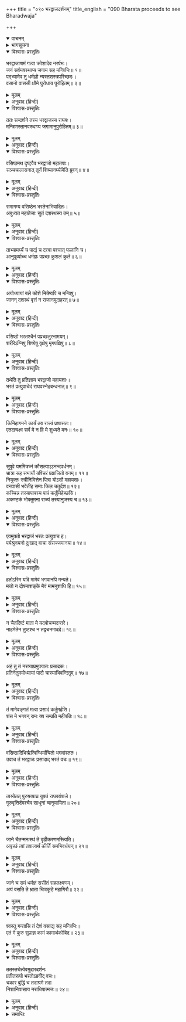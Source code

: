 +++
title = "०९० भरद्वाजदर्शनम्"
title_english = "090 Bharata proceeds to see Bharadwaja"

+++
<details open><summary>वाचनम्</summary>
<div caption="श्रीराम-हरिसीताराममूर्ति-घनपाठिभ्यां वचनम्" class="audioEmbed" src="https://archive.org/download/Ramayana-recitation-Sriram-harisItArAmamUrti-Ghanapaati-v2/Kanda_2/Kanda_2_AYK-090-Bharadwaja_Darshanam.mp3"></div>
</details>

<details><summary>भागसूचना</summary>

90. भरत और भरद्वाज मुनिकी भेंट एवं बातचीत तथा मुनिका अपने आश्रमपर ही ठहरनेका आदेश देना
</details>

<details open><summary>विश्वास-प्रस्तुतिः</summary>

भरद्वाजाश्रमं गत्वा क्रोशादेव नरर्षभः।  
जनं सर्वमवस्थाप्य जगाम सह मन्त्रिभिः॥ १॥  
पद‍्भ्यामेव तु धर्मज्ञो न्यस्तशस्त्रपरिच्छदः।  
वसानो वाससी क्षौमे पुरोधाय पुरोहितम्॥ २॥
</details>

<details><summary>मूलम्</summary>

भरद्वाजाश्रमं गत्वा क्रोशादेव नरर्षभः।  
जनं सर्वमवस्थाप्य जगाम सह मन्त्रिभिः॥ १॥  
पद‍्भ्यामेव तु धर्मज्ञो न्यस्तशस्त्रपरिच्छदः।  
वसानो वाससी क्षौमे पुरोधाय पुरोहितम्॥ २॥
</details>

<details><summary>अनुवाद (हिन्दी)</summary>

धर्मके ज्ञाता नरश्रेष्ठ भरतने भरद्वाज-आश्रमके पास पहुँचकर अपने साथके सब लोगोंको आश्रमसे एक कोस इधर ही ठहरा दिया था और अपने भी अस्त्र-शस्त्र तथा राजोचित वस्त्र उतारकर वहीं रख दिये थे। केवल दो रेशमी वस्त्र धारण करके पुरोहितको आगे किये वे मन्त्रियोंके साथ पैदल ही वहाँ गये॥ १-२॥
</details>

<details open><summary>विश्वास-प्रस्तुतिः</summary>

ततः सन्दर्शने तस्य भरद्वाजस्य राघवः।  
मन्त्रिणस्तानवस्थाप्य जगामानुपुरोहितम्॥ ३॥
</details>

<details><summary>मूलम्</summary>

ततः सन्दर्शने तस्य भरद्वाजस्य राघवः।  
मन्त्रिणस्तानवस्थाप्य जगामानुपुरोहितम्॥ ३॥
</details>

<details><summary>अनुवाद (हिन्दी)</summary>

आश्रममें प्रवेश करके जहाँ दूरसे ही मुनिवर भरद्वाजका दर्शन होने लगा। वहीं उन्होंने उन मन्त्रियोंको खड़ा कर दिया और पुरोहित वसिष्ठजीको आगे करके वे पीछे-पीछे ऋषिके पास गये॥ ३॥
</details>

<details open><summary>विश्वास-प्रस्तुतिः</summary>

वसिष्ठमथ दृष्ट्वैव भरद्वाजो महातपाः।  
सञ्चचालासनात् तूर्णं शिष्यानर्घ्यमिति ब्रुवन्॥ ४॥
</details>

<details><summary>मूलम्</summary>

वसिष्ठमथ दृष्ट्वैव भरद्वाजो महातपाः।  
सञ्चचालासनात् तूर्णं शिष्यानर्घ्यमिति ब्रुवन्॥ ४॥
</details>

<details><summary>अनुवाद (हिन्दी)</summary>

महर्षि वसिष्ठको देखते ही महातपस्वी भरद्वाज आसनसे उठ खड़े हुए और शिष्योंसे शीघ्रतापूर्वक अर्घ्य ले आनेको कहा॥ ४॥
</details>

<details open><summary>विश्वास-प्रस्तुतिः</summary>

समागम्य वसिष्ठेन भरतेनाभिवादितः।  
अबुध्यत महातेजाः सुतं दशरथस्य तम्॥ ५॥
</details>

<details><summary>मूलम्</summary>

समागम्य वसिष्ठेन भरतेनाभिवादितः।  
अबुध्यत महातेजाः सुतं दशरथस्य तम्॥ ५॥
</details>

<details><summary>अनुवाद (हिन्दी)</summary>

फिर वे वसिष्ठसे मिले। तत्पश्चात् भरतने उनके चरणोंमें प्रणाम किया। महातेजस्वी भरद्वाज समझ गये कि ये राजा दशरथके पुत्र हैं॥ ५॥
</details>

<details open><summary>विश्वास-प्रस्तुतिः</summary>

ताभ्यामर्घ्यं च पाद्यं च दत्त्वा पश्चात् फलानि च।  
आनुपूर्व्याच्च धर्मज्ञः पप्रच्छ कुशलं कुले॥ ६॥
</details>

<details><summary>मूलम्</summary>

ताभ्यामर्घ्यं च पाद्यं च दत्त्वा पश्चात् फलानि च।  
आनुपूर्व्याच्च धर्मज्ञः पप्रच्छ कुशलं कुले॥ ६॥
</details>

<details><summary>अनुवाद (हिन्दी)</summary>

धर्मज्ञ ऋषिने क्रमशः वसिष्ठ और भरतको अर्घ्य, पाद्य तथा फल आदि निवेदन करके उन दोनोंके कुलका कुशल-समाचार पूछा॥ ६॥
</details>

<details open><summary>विश्वास-प्रस्तुतिः</summary>

अयोध्यायां बले कोशे मित्रेष्वपि च मन्त्रिषु।  
जानन् दशरथं वृत्तं न राजानमुदाहरत्॥ ७॥
</details>

<details><summary>मूलम्</summary>

अयोध्यायां बले कोशे मित्रेष्वपि च मन्त्रिषु।  
जानन् दशरथं वृत्तं न राजानमुदाहरत्॥ ७॥
</details>

<details><summary>अनुवाद (हिन्दी)</summary>

इसके बाद अयोध्या, सेना, खजाना, मित्रवर्ग तथा मन्त्रिमण्डलका हाल पूछा। राजा दशरथकी मृत्युका वृत्तान्त वे जानते थे; इसलिये उनके विषयमें उन्होंने कुछ नहीं पूछा॥ ७॥
</details>

<details open><summary>विश्वास-प्रस्तुतिः</summary>

वसिष्ठो भरतश्चैनं पप्रच्छतुरनामयम्।  
शरीरेऽग्निषु शिष्येषु वृक्षेषु मृगपक्षिषु॥ ८॥
</details>

<details><summary>मूलम्</summary>

वसिष्ठो भरतश्चैनं पप्रच्छतुरनामयम्।  
शरीरेऽग्निषु शिष्येषु वृक्षेषु मृगपक्षिषु॥ ८॥
</details>

<details><summary>अनुवाद (हिन्दी)</summary>

वसिष्ठ और भरतने भी महर्षिके शरीर, अग्निहोत्र, शिष्यवर्ग, पेड़-पत्ते तथा मृग-पक्षी आदिका कुशल समाचार पूछा॥ ८॥
</details>

<details open><summary>विश्वास-प्रस्तुतिः</summary>

तथेति तु प्रतिज्ञाय भरद्वाजो महायशाः।  
भरतं प्रत्युवाचेदं राघवस्नेहबन्धनात्॥ ९॥
</details>

<details><summary>मूलम्</summary>

तथेति तु प्रतिज्ञाय भरद्वाजो महायशाः।  
भरतं प्रत्युवाचेदं राघवस्नेहबन्धनात्॥ ९॥
</details>

<details><summary>अनुवाद (हिन्दी)</summary>

महायशस्वी भरद्वाज ‘सब ठीक है’ ऐसा कहकर श्रीरामके प्रति स्नेह होनेके कारण भरतसे इस प्रकार बोले—॥ ९॥
</details>

<details open><summary>विश्वास-प्रस्तुतिः</summary>

किमिहागमने कार्यं तव राज्यं प्रशासतः।  
एतदाचक्ष्व सर्वं मे न हि मे शुध्यते मनः॥ १०॥
</details>

<details><summary>मूलम्</summary>

किमिहागमने कार्यं तव राज्यं प्रशासतः।  
एतदाचक्ष्व सर्वं मे न हि मे शुध्यते मनः॥ १०॥
</details>

<details><summary>अनुवाद (हिन्दी)</summary>

‘तुम तो राज्य कर रहे हो न? तुम्हें यहाँ आनेकी क्या आवश्यकता पड़ गयी? यह सब मुझे बताओ, क्योंकि मेरा मन तुम्हारी ओरसे शुद्ध नहीं हो रहा है—मेरा विश्वास तुमपर नहीं जमता है॥ १०॥
</details>

<details open><summary>विश्वास-प्रस्तुतिः</summary>

सुषुवे यममित्रघ्नं कौसल्याऽऽनन्दवर्धनम्।  
भ्रात्रा सह सभार्यो यश्चिरं प्रव्राजितो वनम्॥ ११॥  
नियुक्तः स्त्रीनिमित्तेन पित्रा योऽसौ महायशाः।  
वनवासी भवेतीह समाः किल चतुर्दश॥ १२॥  
कच्चिन्न तस्यापापस्य पापं कर्तुमिहेच्छसि।  
अकण्टकं भोक्तुमना राज्यं तस्यानुजस्य च॥ १३॥
</details>

<details><summary>मूलम्</summary>

सुषुवे यममित्रघ्नं कौसल्याऽऽनन्दवर्धनम्।  
भ्रात्रा सह सभार्यो यश्चिरं प्रव्राजितो वनम्॥ ११॥  
नियुक्तः स्त्रीनिमित्तेन पित्रा योऽसौ महायशाः।  
वनवासी भवेतीह समाः किल चतुर्दश॥ १२॥  
कच्चिन्न तस्यापापस्य पापं कर्तुमिहेच्छसि।  
अकण्टकं भोक्तुमना राज्यं तस्यानुजस्य च॥ १३॥
</details>

<details><summary>अनुवाद (हिन्दी)</summary>

‘जो शत्रुओंका नाश करनेवाला है, जिस आनन्दवर्धक पुत्रको कौसल्याने जन्म दिया है तथा तुम्हारे पिताने स्त्रीके कारण जिस महायशस्वी पुत्रको चौदह वर्षोंतक वनमें रहनेकी आज्ञा देकर उसे भाई और पत्नीके साथ दीर्घकालके लिये वनमें भेज दिया है, उस निरपराध श्रीराम और उसके छोटे भाई लक्ष्मणका तुम अकण्टक राज्य भोगनेकी इच्छासे कोई अनिष्ट तो नहीं करना चाहते हो?’॥ ११—१३॥
</details>

<details open><summary>विश्वास-प्रस्तुतिः</summary>

एवमुक्तो भरद्वाजं भरतः प्रत्युवाच ह।  
पर्यश्रुनयनो दुःखाद् वाचा संसज्जमानया॥ १४॥
</details>

<details><summary>मूलम्</summary>

एवमुक्तो भरद्वाजं भरतः प्रत्युवाच ह।  
पर्यश्रुनयनो दुःखाद् वाचा संसज्जमानया॥ १४॥
</details>

<details><summary>अनुवाद (हिन्दी)</summary>

भरद्वाजजीके ऐसा कहनेपर दुःखके कारण भरतकी आँखें डबडबा आयीं। वे लड़खड़ाती हुई वाणीमें उनसे इस प्रकार बोले—॥ १४॥
</details>

<details open><summary>विश्वास-प्रस्तुतिः</summary>

हतोऽस्मि यदि मामेवं भगवानपि मन्यते।  
मत्तो न दोषमाशङ्के मैवं मामनुशाधि हि॥ १५॥
</details>

<details><summary>मूलम्</summary>

हतोऽस्मि यदि मामेवं भगवानपि मन्यते।  
मत्तो न दोषमाशङ्के मैवं मामनुशाधि हि॥ १५॥
</details>

<details><summary>अनुवाद (हिन्दी)</summary>

‘भगवन्! यदि आप पूज्यपाद महर्षि भी मुझे ऐसा समझते हैं, तब तो मैं हर तरहसे मारा गया। यह मैं निश्चित रूपसे जानता हूँ कि श्रीरामके वनवासमें मेरी ओरसे कोई अपराध नहीं हुआ है, अतः आप मुझसे ऐसी कठोर बात न कहें॥ १५॥
</details>

<details open><summary>विश्वास-प्रस्तुतिः</summary>

न चैतदिष्टं माता मे यदवोचन्मदन्तरे।  
नाहमेतेन तुष्टश्च न तद्वचनमाददे॥ १६॥
</details>

<details><summary>मूलम्</summary>

न चैतदिष्टं माता मे यदवोचन्मदन्तरे।  
नाहमेतेन तुष्टश्च न तद्वचनमाददे॥ १६॥
</details>

<details><summary>अनुवाद (हिन्दी)</summary>

‘मेरी आड़ लेकर मेरी माताने जो कुछ कहा या किया है, यह मुझे अभीष्ट नहीं है। मैं इससे संतुष्ट नहीं हूँ और न माताकी उस बातको स्वीकार ही करता हूँ॥
</details>

<details open><summary>विश्वास-प्रस्तुतिः</summary>

अहं तु तं नरव्याघ्रमुपयातः प्रसादकः।  
प्रतिनेतुमयोध्यायां पादौ चास्याभिवन्दितुम्॥ १७॥
</details>

<details><summary>मूलम्</summary>

अहं तु तं नरव्याघ्रमुपयातः प्रसादकः।  
प्रतिनेतुमयोध्यायां पादौ चास्याभिवन्दितुम्॥ १७॥
</details>

<details><summary>अनुवाद (हिन्दी)</summary>

‘मैं तो उन पुरुषसिंह श्रीरामको प्रसन्न करके अयोध्यामें लौटा लाने और उनके चरणोंकी वन्दना करनेके लिये जा रहा हूँ॥ १७॥
</details>

<details open><summary>विश्वास-प्रस्तुतिः</summary>

तं मामेवङ्गतं मत्वा प्रसादं कर्तुमर्हसि।  
शंस मे भगवन् रामः क्व सम्प्रति महीपतिः॥ १८॥
</details>

<details><summary>मूलम्</summary>

तं मामेवङ्गतं मत्वा प्रसादं कर्तुमर्हसि।  
शंस मे भगवन् रामः क्व सम्प्रति महीपतिः॥ १८॥
</details>

<details><summary>अनुवाद (हिन्दी)</summary>

‘इसी उद्देश्यसे मैं यहाँ आया हूँ। ऐसा समझकर आपको मुझपर कृपा करनी चाहिये। भगवन्! आप मुझे बताइये कि इस समय महाराज श्रीराम कहाँ हैं?’॥ १८॥
</details>

<details open><summary>विश्वास-प्रस्तुतिः</summary>

वसिष्ठादिभिर्ऋत्विग्भिर्याचितो भगवांस्ततः।  
उवाच तं भरद्वाजः प्रसादाद् भरतं वचः॥ १९॥
</details>

<details><summary>मूलम्</summary>

वसिष्ठादिभिर्ऋत्विग्भिर्याचितो भगवांस्ततः।  
उवाच तं भरद्वाजः प्रसादाद् भरतं वचः॥ १९॥
</details>

<details><summary>अनुवाद (हिन्दी)</summary>

इसके बाद वसिष्ठ आदि ऋत्विजोंने भी यह प्रार्थना की कि भरतका कोई अपराध नहीं है। आप इनपर प्रसन्न हों। तब भगवान् भरद्वाजने प्रसन्न होकर भरतसे कहा—॥ १९॥
</details>

<details open><summary>विश्वास-प्रस्तुतिः</summary>

त्वय्येतत् पुरुषव्याघ्र युक्तं राघववंशजे।  
गुरुवृत्तिर्दमश्चैव साधूनां चानुयायिता॥ २०॥
</details>

<details><summary>मूलम्</summary>

त्वय्येतत् पुरुषव्याघ्र युक्तं राघववंशजे।  
गुरुवृत्तिर्दमश्चैव साधूनां चानुयायिता॥ २०॥
</details>

<details><summary>अनुवाद (हिन्दी)</summary>

‘पुरुषसिंह! तुम रघुकुलमें उत्पन्न हुए हो। तुममें गुरुजनोंकी सेवा, इन्द्रियसंयम तथा श्रेष्ठ पुरुषोंके अनुसरणका भाव होना उचित ही है॥ २०॥
</details>

<details open><summary>विश्वास-प्रस्तुतिः</summary>

जाने चैतन्मनःस्थं ते दृढीकरणमस्त्विति।  
अपृच्छं त्वां तवात्यर्थं कीर्तिं समभिवर्धयन्॥ २१॥
</details>

<details><summary>मूलम्</summary>

जाने चैतन्मनःस्थं ते दृढीकरणमस्त्विति।  
अपृच्छं त्वां तवात्यर्थं कीर्तिं समभिवर्धयन्॥ २१॥
</details>

<details><summary>अनुवाद (हिन्दी)</summary>

‘तुम्हारे मनमें जो बात है, उसे मैं जानता हूँ; तथापि मैंने इसलिये पूछा है कि तुम्हारा यह भाव और भी दृढ़ हो जाय तथा तुम्हारी कीर्तिका अधिकाधिक विस्तार हो॥ २१॥
</details>

<details open><summary>विश्वास-प्रस्तुतिः</summary>

जाने च रामं धर्मज्ञं ससीतं सहलक्ष्मणम्।  
अयं वसति ते भ्राता चित्रकूटे महागिरौ॥ २२॥
</details>

<details><summary>मूलम्</summary>

जाने च रामं धर्मज्ञं ससीतं सहलक्ष्मणम्।  
अयं वसति ते भ्राता चित्रकूटे महागिरौ॥ २२॥
</details>

<details><summary>अनुवाद (हिन्दी)</summary>

‘मैं सीता और लक्ष्मणसहित धर्मज्ञ श्रीरामका पता जानता हूँ। ये तुम्हारे भ्राता श्रीरामचन्द्र महापर्वत चित्रकूटपर निवास करते हैं॥ २२॥
</details>

<details open><summary>विश्वास-प्रस्तुतिः</summary>

श्वस्तु गन्तासि तं देशं वसाद्य सह मन्त्रिभिः।  
एतं मे कुरु सुप्राज्ञ कामं कामार्थकोविद॥ २३॥
</details>

<details><summary>मूलम्</summary>

श्वस्तु गन्तासि तं देशं वसाद्य सह मन्त्रिभिः।  
एतं मे कुरु सुप्राज्ञ कामं कामार्थकोविद॥ २३॥
</details>

<details><summary>अनुवाद (हिन्दी)</summary>

‘अब कल तुम उस स्थानकी यात्रा करना। आज अपने मन्त्रियोंके साथ इस आश्रममें ही रहो। महाबुद्धिमान् भरत! तुम मेरी इस अभीष्ट वस्तुको देनेमें समर्थ हो, अतः मेरी यह अभिलाषा पूर्ण करो’॥ २३॥
</details>

<details open><summary>विश्वास-प्रस्तुतिः</summary>

ततस्तथेत्येवमुदारदर्शनः  
प्रतीतरूपो भरतोऽब्रवीद् वचः।  
चकार बुद्धिं च तदाश्रमे तदा  
निशानिवासाय नराधिपात्मजः॥ २४॥
</details>

<details><summary>मूलम्</summary>

ततस्तथेत्येवमुदारदर्शनः  
प्रतीतरूपो भरतोऽब्रवीद् वचः।  
चकार बुद्धिं च तदाश्रमे तदा  
निशानिवासाय नराधिपात्मजः॥ २४॥
</details>

<details><summary>अनुवाद (हिन्दी)</summary>

तब जिनके स्वरूप एवं स्वभावका परिचय मिल गया था, उन उदार दृष्टिवाले भरतने ‘तथास्तु’ कहकर मुनिकी आज्ञा शिरोधार्य की तथा उन राजकुमारने उस समय रातको उस आश्रममें ही निवास करनेका विचार किया॥ २४॥
</details>

<details><summary>समाप्तिः</summary>

इत्यार्षे श्रीमद्रामायणे वाल्मीकीये आदिकाव्येऽयोध्याकाण्डे नवतितमः सर्गः॥ ९०॥  
इस प्रकार श्रीवाल्मीकिनिर्मित आर्षरामायण आदिकाव्यके अयोध्याकाण्डमें नब्बेवाँ सर्ग पूरा हुआ॥ ९०॥
</details>

